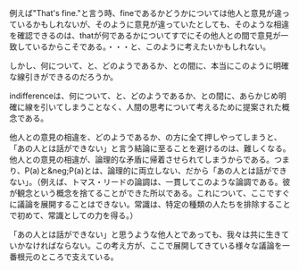 例えば"That's fine."と言う時、fineであるかどうかについては他人と意見が違っているかもしれないが、そのように意見が違っていたとしても、そのような相違を確認できるのは、thatが何であるかについてすでにその他人との間で意見が一致しているからこそである。・・・と、このように考えたいかもしれない。

しかし、何について、と、どのようであるか、との間に、本当にこのように明確な線引きができるのだろうか。

indifferenceは、何について、と、どのようであるか、との間に、あらかじめ明確に線を引いてしまうことなく、人間の思考について考えるために提案された概念である。

他人との意見の相違を、どのようであるか、の方に全て押しやってしまうと、「あの人とは話ができない」と言う結論に至ることを避けるのは、難しくなる。他人との意見の相違が、論理的な矛盾に帰着させられてしまうからである。つまり、P(a)と&neg;P(a)とは、論理的に両立しない、だから「あの人とは話ができない」。（例えば、トマス・リードの論調は、一貫してこのような論調である。彼が観念という概念を捨てることができた所以である。これについて、ここですぐに議論を展開することはできない。常識は、特定の種類の人たちを排除することで初めて、常識としての力を得る。）

「あの人とは話ができない」と思うような他人とであっても、我々は共に生きていかなければならない。この考え方が、ここで展開してきている様々な議論を一番根元のところで支えている。
